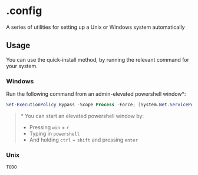 # .config

A series of utilities for setting up a Unix or Windows system automatically

## Usage

You can use the quick-install method, by running the relevant command for your system.

### Windows

Run the following command from an admin-elevated powershell window\*:

```powershell
Set-ExecutionPolicy Bypass -Scope Process -Force; [System.Net.ServicePointManager]::SecurityProtocol = [System.Net.ServicePointManager]::SecurityProtocol -bor 3072; iex ((New-Object System.Net.WebClient).DownloadString('https://raw.githubusercontent.com/chrisdmacrae/.config/main/install.ps1'))
```

> \* You can start an elevated powershell window by:
> - Pressing `win` + `r`
> - Typing in `powershell`
> - And holding `ctrl` + `shift` and pressing `enter`

### Unix

```bash
TODO
```